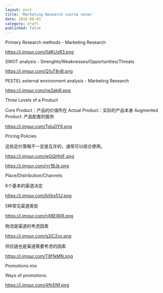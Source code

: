 ```yaml
---
layout: post
title: 'Marketing Research course notes'
date: 2018-08-03
category: draft
published: false
---
```


Primary Research methods - Marketing Research


https://i.imgur.com/0dKUzR3.png

SWOT analysis - Strenghts/Weaknesses/Opportunities/Threats

https://i.imgur.com/Q1uT8nB.png

PESTEL external environment analysis - Marketing Research


https://i.imgur.com/ne2akj6.png

Three Levels of a Product

Core Product：产品的价值所在
Actual Product：实际的产品本身
Augmented Product: 产品配套的服务


https://i.imgur.com/TgIuDY9.png

Pricing Policies

这些定价策略不一定是互斥的，通常可以结合使用。



https://i.imgur.com/wGQHhtF.png

https://i.imgur.com/rrr1BJk.png

Place/Distribution/Channels

6个基本的渠道决定

https://i.imgur.com/bVbs51J.png

5种常见渠道类型

https://i.imgur.com/nX6EWiR.png

物流是渠道的考虑因素

https://i.imgur.com/g2jC2xx.png

供应链也是渠道需要考虑的因素

https://i.imgur.com/T8f1kMN.png

Promotions mix

Ways of promotions.

https://i.imgur.com/4ftrENf.png
